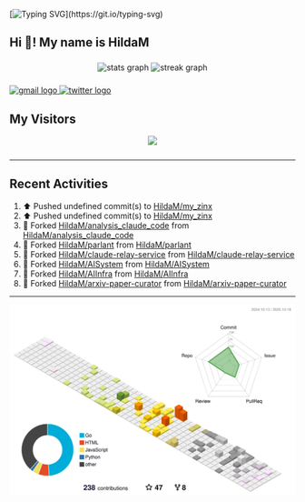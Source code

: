 [![Typing SVG](https://readme-typing-svg.herokuapp.com?size=50&duration=5000&color=8C43EA&vCenter=true&width=2000&height=70&lines=开拓视野,+冲破艰险,+洞悉所有,+贴近生活,+寻找真爱,+感受彼此;这就是人生的目的.)](https://git.io/typing-svg)


<h2 align="left">Hi 👋! My name is HildaM</h2>

###

<div align="center">
  <img src="https://github-readme-stats.vercel.app/api?username=HildaM&hide_title=false&hide_rank=false&show_icons=true&include_all_commits=true&count_private=true&disable_animations=false&theme=dracula&locale=en&hide_border=false" height="150" alt="stats graph"  />
  <img src="https://streak-stats.demolab.com?user=HildaM&locale=en&mode=daily&theme=dracula&hide_border=false&border_radius=5" height="150" alt="streak graph"  />
</div>


###

<div align="left">
  <a href="zhao163frozen@gmail.com" target="_blank">
    <img src="https://img.shields.io/static/v1?message=Gmail&logo=gmail&label=&color=D14836&logoColor=white&labelColor=&style=for-the-badge" height="35" alt="gmail logo"  />
  </a>
  <a href="https://x.com/_Albert_Bob" target="_blank">
    <img src="https://img.shields.io/static/v1?message=Twitter&logo=twitter&label=&color=1DA1F2&logoColor=white&labelColor=&style=for-the-badge" height="35" alt="twitter logo"  />
  </a>
</div>


## My Visitors

<div align="center">
  <img src="https://profile-counter.glitch.me/HildaM/count.svg?"  />
</div>

###


---

## Recent Activities


<!--RECENT_ACTIVITY:start-->
1. ⬆️ Pushed undefined commit(s) to [HildaM/my_zinx](https://github.com/HildaM/my_zinx)<br>
2. ⬆️ Pushed undefined commit(s) to [HildaM/my_zinx](https://github.com/HildaM/my_zinx)<br>
3. 🔱 Forked [HildaM/analysis_claude_code](https://github.com/HildaM/analysis_claude_code) from [HildaM/analysis_claude_code](https://github.com/HildaM/analysis_claude_code)<br>
4. 🔱 Forked [HildaM/parlant](https://github.com/HildaM/parlant) from [HildaM/parlant](https://github.com/HildaM/parlant)<br>
5. 🔱 Forked [HildaM/claude-relay-service](https://github.com/HildaM/claude-relay-service) from [HildaM/claude-relay-service](https://github.com/HildaM/claude-relay-service)<br>
6. 🔱 Forked [HildaM/AISystem](https://github.com/HildaM/AISystem) from [HildaM/AISystem](https://github.com/HildaM/AISystem)<br>
7. 🔱 Forked [HildaM/AIInfra](https://github.com/HildaM/AIInfra) from [HildaM/AIInfra](https://github.com/HildaM/AIInfra)<br>
8. 🔱 Forked [HildaM/arxiv-paper-curator](https://github.com/HildaM/arxiv-paper-curator) from [HildaM/arxiv-paper-curator](https://github.com/HildaM/arxiv-paper-curator)<br>
<!--RECENT_ACTIVITY:end-->

---


![](./profile-3d-contrib/profile-south-season-animate.svg)
